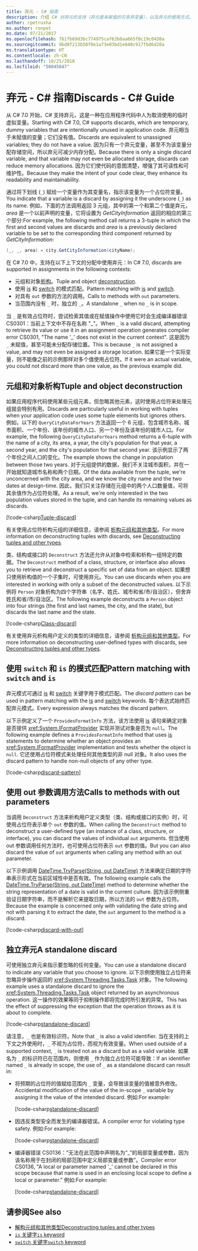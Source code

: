 ```yaml
---
title: 弃元 - C# 指南
description: 介绍 C# 对弃元的支持（弃元是未赋值的可丢弃变量），以及弃元的使用方式。
author: rpetrusha
ms.author: ronpet
ms.date: 07/21/2017
ms.openlocfilehash: 761fb69d3bc774975caf63b8aa665f8c19c0430a
ms.sourcegitcommit: 9bd8f213b50f0e1a73e03bd1e840c917fbd6d20a
ms.translationtype: HT
ms.contentlocale: zh-CN
ms.lasthandoff: 10/25/2018
ms.locfileid: "50045647"
---
```

# <a name="discards---c-guide"></a><span data-ttu-id="0c237-103">弃元 - C# 指南</span><span class="sxs-lookup"><span data-stu-id="0c237-103">Discards - C# Guide</span></span>

<span data-ttu-id="0c237-104">从 C# 7.0 开始，C# 支持弃元，这是一种在应用程序代码中人为取消使用的临时虚拟变量。</span><span class="sxs-lookup"><span data-stu-id="0c237-104">Starting with C# 7.0, C# supports discards, which are temporary, dummy variables that are intentionally unused in application code.</span></span> <span data-ttu-id="0c237-105">弃元相当于未赋值的变量；它们没有值。</span><span class="sxs-lookup"><span data-stu-id="0c237-105">Discards are equivalent to unassigned variables; they do not have a value.</span></span> <span data-ttu-id="0c237-106">因为只有一个弃元变量，甚至不为该变量分配存储空间，所以弃元可减少内存分配。</span><span class="sxs-lookup"><span data-stu-id="0c237-106">Because there is only a single discard variable, and that variable may not even be allocated storage, discards can reduce memory allocations.</span></span> <span data-ttu-id="0c237-107">因为它们使代码的意图清楚，增强了其可读性和可维护性。</span><span class="sxs-lookup"><span data-stu-id="0c237-107">Because they make the intent of your code clear, they enhance its readability and maintainability.</span></span>

<span data-ttu-id="0c237-108">通过将下划线 (`_`) 赋给一个变量作为其变量名，指示该变量为一个占位符变量。</span><span class="sxs-lookup"><span data-stu-id="0c237-108">You indicate that a variable is a discard by assigning it the underscore (`_`) as its name.</span></span> <span data-ttu-id="0c237-109">例如，下面的方法调用返回 3 元组，其中的第一个和第二个值是弃元，*area* 是一个以前声明的变量，它将设置为 *GetCityInformation* 返回的相应的第三个部分:</span><span class="sxs-lookup"><span data-stu-id="0c237-109">For example, the following method call returns a 3-tuple in which the first and second values are discards and *area* is a previously declared variable to be set to the corresponding third component returned by *GetCityInformation*:</span></span>

```csharp
(_, _, area) = city.GetCityInformation(cityName);
```

<span data-ttu-id="0c237-110">在 C# 7.0 中，支持在以下上下文的分配中使用弃元：</span><span class="sxs-lookup"><span data-stu-id="0c237-110">In C# 7.0, discards are supported in assignments in the following contexts:</span></span>

- <span data-ttu-id="0c237-111">元组和对象[析构](deconstruct.md)。</span><span class="sxs-lookup"><span data-stu-id="0c237-111">Tuple and object [deconstruction](deconstruct.md).</span></span>
- <span data-ttu-id="0c237-112">使用 [is](language-reference/keywords/is.md) 和 [switch](language-reference/keywords/switch.md) 的模式匹配。</span><span class="sxs-lookup"><span data-stu-id="0c237-112">Pattern matching with [is](language-reference/keywords/is.md) and [switch](language-reference/keywords/switch.md).</span></span>
- <span data-ttu-id="0c237-113">对具有 `out` 参数的方法的调用。</span><span class="sxs-lookup"><span data-stu-id="0c237-113">Calls to methods with `out` parameters.</span></span>
- <span data-ttu-id="0c237-114">当范围内没有 `_` 时，独立的 `_`。</span><span class="sxs-lookup"><span data-stu-id="0c237-114">A standalone `_` when no `_` is in scope.</span></span>

<span data-ttu-id="0c237-115">当 `_` 是有效占位符时，尝试检索其值或在赋值操作中使用它时会生成编译器错误 CS0301：当前上下文中不存在名称 "\_"。</span><span class="sxs-lookup"><span data-stu-id="0c237-115">When `_` is a valid discard, attempting to retrieve its value or use it in an assignment operation generates compiler error CS0301, "The name '\_' does not exist in the current context".</span></span> <span data-ttu-id="0c237-116">这是因为 `_` 未赋值，甚至可能未分配存储位置。</span><span class="sxs-lookup"><span data-stu-id="0c237-116">This is because `_` is not assigned a value, and may not even be assigned a storage location.</span></span> <span data-ttu-id="0c237-117">如果它是一个实际变量，则不能像之前的示例那样对多个值使用占位符。</span><span class="sxs-lookup"><span data-stu-id="0c237-117">If it were an actual variable, you could not discard more than one value, as the previous example did.</span></span>

## <a name="tuple-and-object-deconstruction"></a><span data-ttu-id="0c237-118">元组和对象析构</span><span class="sxs-lookup"><span data-stu-id="0c237-118">Tuple and object deconstruction</span></span>

<span data-ttu-id="0c237-119">如果应用程序代码使用某些元组元素，但忽略其他元素，这时使用占位符来处理元组就会特别有用。</span><span class="sxs-lookup"><span data-stu-id="0c237-119">Discards are particularly useful in working with tuples when your application code uses some tuple elements but ignores others.</span></span> <span data-ttu-id="0c237-120">例如，以下的 `QueryCityDataForYears` 方法返回一个 6 元组，包含城市名称、城市面积、一个年份、该年份的城市人口、另一个年份及该年份的城市人口。</span><span class="sxs-lookup"><span data-stu-id="0c237-120">For example, the following `QueryCityDataForYears` method returns a 6-tuple with the name of a city, its area, a year, the city's population for that year, a second year, and the city's population for that second year.</span></span> <span data-ttu-id="0c237-121">该示例显示了两个年份之间人口的变化。</span><span class="sxs-lookup"><span data-stu-id="0c237-121">The example shows the change in population between those two years.</span></span> <span data-ttu-id="0c237-122">对于元组提供的数据，我们不关注城市面积，并在一开始就知道城市名称和两个日期。</span><span class="sxs-lookup"><span data-stu-id="0c237-122">Of the data available from the tuple, we're unconcerned with the city area, and we know the city name and the two dates at design-time.</span></span> <span data-ttu-id="0c237-123">因此，我们只关注存储在元组中的两个人口数量值，可将其余值作为占位符处理。</span><span class="sxs-lookup"><span data-stu-id="0c237-123">As a result, we're only interested in the two population values stored in the tuple, and can handle its remaining values as discards.</span></span>  

[!code-csharp[Tuple-discard](../../samples/snippets/csharp/programming-guide/deconstructing-tuples/discard-tuple1.cs)]

<span data-ttu-id="0c237-124">有关使用占位符析构元组的详细信息，请参阅 [析构元组和其他类型](deconstruct.md#deconstructing-tuple-elements-with-discards)。</span><span class="sxs-lookup"><span data-stu-id="0c237-124">For more information on deconstructing tuples with discards, see [Deconstructing tuples and other types](deconstruct.md#deconstructing-tuple-elements-with-discards).</span></span>

<span data-ttu-id="0c237-125">类、结构或接口的 `Deconstruct` 方法还允许从对象中检索和析构一组特定的数据。</span><span class="sxs-lookup"><span data-stu-id="0c237-125">The `Deconstruct` method of a class, structure, or interface also allows you to retrieve and deconstruct a specific set of data from an object.</span></span> <span data-ttu-id="0c237-126">如果想只使用析构值的一个子集时，可使用弃元。</span><span class="sxs-lookup"><span data-stu-id="0c237-126">You can use discards when you are interested in working with only a subset of the deconstructed values.</span></span> <span data-ttu-id="0c237-127">以下示例将 `Person` 对象析构为四个字符串（名字、姓氏、城市和省/市/自治区），但舍弃姓氏和省/市/自治区。</span><span class="sxs-lookup"><span data-stu-id="0c237-127">The following example deconstructs a `Person` object into four strings (the first and last names, the city, and the state), but discards the last name and the state.</span></span>

[!code-csharp[Class-discard](../../samples/snippets/csharp/programming-guide/deconstructing-tuples/class-discard1.cs)]

<span data-ttu-id="0c237-128">有关使用弃元析构用户定义的类型的详细信息，请参阅 [析构元组和其他类型](deconstruct.md#deconstructing-a-user-defined-type-with-discards)。</span><span class="sxs-lookup"><span data-stu-id="0c237-128">For more information on deconstructing user-defined types with discards, see [Deconstructing tuples and other types](deconstruct.md#deconstructing-a-user-defined-type-with-discards).</span></span>

## <a name="pattern-matching-with-switch-and-is"></a><span data-ttu-id="0c237-129">使用 `switch` 和 `is` 的模式匹配</span><span class="sxs-lookup"><span data-stu-id="0c237-129">Pattern matching with `switch` and `is`</span></span>

<span data-ttu-id="0c237-130">弃元模式可通过 [is](language-reference/keywords/is.md) 和 [switch](language-reference/keywords/switch.md) 关键字用于模式匹配。</span><span class="sxs-lookup"><span data-stu-id="0c237-130">The *discard pattern* can be used in pattern matching with the [is](language-reference/keywords/is.md) and [switch](language-reference/keywords/switch.md) keywords.</span></span> <span data-ttu-id="0c237-131">每个表达式始终匹配弃元模式。</span><span class="sxs-lookup"><span data-stu-id="0c237-131">Every expression always matches the discard pattern.</span></span>

<span data-ttu-id="0c237-132">以下示例定义了一个 `ProvidesFormatInfo` 方法，该方法使用 [is](language-reference/keywords/is.md) 语句来确定对象是否提供 <xref:System.IFormatProvider> 实现并测试对象是否为 `null`。</span><span class="sxs-lookup"><span data-stu-id="0c237-132">The following example defines a `ProvidesFormatInfo` method that uses [is](language-reference/keywords/is.md) statements to determine whether an object provides an <xref:System.IFormatProvider> implementation and tests whether the object is `null`.</span></span> <span data-ttu-id="0c237-133">它还使用占位符模式来处理任何其他类型的非 null 对象。</span><span class="sxs-lookup"><span data-stu-id="0c237-133">It also uses the discard pattern to handle non-null objects of any other type.</span></span>

[!code-csharp[discard-pattern](../../samples/snippets/csharp/programming-guide/discards/discard-pattern2.cs)]

## <a name="calls-to-methods-with-out-parameters"></a><span data-ttu-id="0c237-134">使用 out 参数调用方法</span><span class="sxs-lookup"><span data-stu-id="0c237-134">Calls to methods with out parameters</span></span>

<span data-ttu-id="0c237-135">当调用 `Deconstruct` 方法来析构用户定义类型（类、结构或接口的实例）时，可使用占位符表示单个 `out` 参数的值。</span><span class="sxs-lookup"><span data-stu-id="0c237-135">When calling the `Deconstruct` method to deconstruct a user-defined type (an instance of a class, structure, or interface), you can discard the values of individual `out` arguments.</span></span> <span data-ttu-id="0c237-136">但当使用 out 参数调用任何方法时，也可使用占位符表示 `out` 参数的值。</span><span class="sxs-lookup"><span data-stu-id="0c237-136">But you can also discard the value of `out` arguments when calling any method with an out parameter.</span></span>

<span data-ttu-id="0c237-137">以下示例调用 [DateTime.TryParse(String, out DateTime)](<xref:System.DateTime.TryParse(System.String,System.DateTime@)>) 方法来确定日期的字符串表示形式在当前区域性中是否有效。</span><span class="sxs-lookup"><span data-stu-id="0c237-137">The following example calls the [DateTime.TryParse(String, out DateTime)](<xref:System.DateTime.TryParse(System.String,System.DateTime@)>) method to determine whether the string representation of a date is valid in the current culture.</span></span> <span data-ttu-id="0c237-138">因为该示例侧重验证日期字符串，而不是解析它来提取日期，所以方法的 `out` 参数为占位符。</span><span class="sxs-lookup"><span data-stu-id="0c237-138">Because the example is concerned only with validating the date string and not with parsing it to extract the date, the `out` argument to the method is a discard.</span></span>

[!code-csharp[discard-with-out](../../samples/snippets/csharp/programming-guide/discards/discard-out1.cs)]

## <a name="a-standalone-discard"></a><span data-ttu-id="0c237-139">独立弃元</span><span class="sxs-lookup"><span data-stu-id="0c237-139">A standalone discard</span></span>

<span data-ttu-id="0c237-140">可使用独立弃元来指示要忽略的任何变量。</span><span class="sxs-lookup"><span data-stu-id="0c237-140">You can use a standalone discard to indicate any variable that you choose to ignore.</span></span> <span data-ttu-id="0c237-141">以下示例使用独立占位符来忽略异步操作返回的 <xref:System.Threading.Tasks.Task> 对象。</span><span class="sxs-lookup"><span data-stu-id="0c237-141">The following example uses a standalone discard to ignore the <xref:System.Threading.Tasks.Task> object returned by an asynchronous operation.</span></span> <span data-ttu-id="0c237-142">这一操作的效果等同于抑制操作即将完成时所引发的异常。</span><span class="sxs-lookup"><span data-stu-id="0c237-142">This has the effect of suppressing the exception that the operation throws as it is about to complete.</span></span>

[!code-csharp[standalone-discard](../../samples/snippets/csharp/programming-guide/discards/standalone-discard1.cs)]

<span data-ttu-id="0c237-143">请注意，`_` 也是有效标识符。</span><span class="sxs-lookup"><span data-stu-id="0c237-143">Note that `_` is also a valid identifier.</span></span> <span data-ttu-id="0c237-144">当在支持的上下文之外使用时，`_` 不视为占位符，而视为有效变量。</span><span class="sxs-lookup"><span data-stu-id="0c237-144">When used outside of a supported context, `_` is treated not as a discard but as a valid variable.</span></span> <span data-ttu-id="0c237-145">如果名为 `_` 的标识符已在范围内，则使用 `_` 作为独立占位符可能导致：</span><span class="sxs-lookup"><span data-stu-id="0c237-145">If an identifier named `_` is already in scope, the use of `_` as a standalone discard can result in:</span></span>

- <span data-ttu-id="0c237-146">将预期的占位符的值赋给范围内 `_` 变量，会导致该变量的值被意外修改。</span><span class="sxs-lookup"><span data-stu-id="0c237-146">Accidental modification of the value of the in-scope `_` variable by assigning it the value of the intended discard.</span></span> <span data-ttu-id="0c237-147">例如:</span><span class="sxs-lookup"><span data-stu-id="0c237-147">For example:</span></span>

   [!code-csharp[standalone-discard](../../samples/snippets/csharp/programming-guide/discards/standalone-discard2.cs#1)]

- <span data-ttu-id="0c237-148">因违反类型安全而发生的编译器错误。</span><span class="sxs-lookup"><span data-stu-id="0c237-148">A compiler error for violating type safety.</span></span> <span data-ttu-id="0c237-149">例如:</span><span class="sxs-lookup"><span data-stu-id="0c237-149">For example:</span></span>

   [!code-csharp[standalone-discard](../../samples/snippets/csharp/programming-guide/discards/standalone-discard2.cs#2)]

- <span data-ttu-id="0c237-150">编译器错误 CS0136：“无法在此范围中声明名为“\_”的局部变量或参数，因为该名称用于在封闭的局部范围中定义局部变量或参数”。</span><span class="sxs-lookup"><span data-stu-id="0c237-150">Compiler error CS0136, "A local or parameter named '\_' cannot be declared in this scope because that name is used in an enclosing local scope to define a local or parameter."</span></span> <span data-ttu-id="0c237-151">例如:</span><span class="sxs-lookup"><span data-stu-id="0c237-151">For example:</span></span>

   [!code-csharp[standalone-discard](../../samples/snippets/csharp/programming-guide/discards/standalone-discard2.cs#3)]

## <a name="see-also"></a><span data-ttu-id="0c237-152">请参阅</span><span class="sxs-lookup"><span data-stu-id="0c237-152">See also</span></span>

- [<span data-ttu-id="0c237-153">解构元组和其他类型</span><span class="sxs-lookup"><span data-stu-id="0c237-153">Deconstructing tuples and other types</span></span>](deconstruct.md)
- [<span data-ttu-id="0c237-154">`is` 关键字</span><span class="sxs-lookup"><span data-stu-id="0c237-154">`is` keyword</span></span>](language-reference/keywords/is.md)
- [<span data-ttu-id="0c237-155">`switch` 关键字</span><span class="sxs-lookup"><span data-stu-id="0c237-155">`switch` keyword</span></span>](language-reference/keywords/switch.md)
